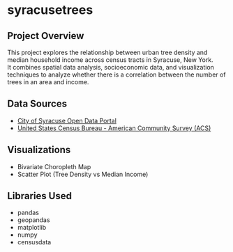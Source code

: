 # syracusetrees

## Project Overview
This project explores the relationship between urban tree density and median household income across census tracts in Syracuse, New York.  
It combines spatial data analysis, socioeconomic data, and visualization techniques to analyze whether there is a correlation between the number of trees in an area and income.

## Data Sources
- [City of Syracuse Open Data Portal](https://data.syrgov.net/)
- [United States Census Bureau - American Community Survey (ACS)](https://www.census.gov/programs-surveys/acs)

## Visualizations
- Bivariate Choropleth Map
- Scatter Plot (Tree Density vs Median Income)

## Libraries Used
- pandas
- geopandas
- matplotlib
- numpy
- censusdata
